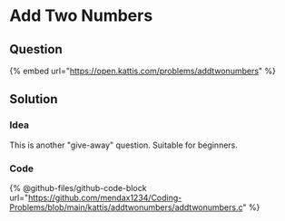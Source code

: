 # Add Two Numbers

## Question

{% embed url="https://open.kattis.com/problems/addtwonumbers" %}

## Solution

### Idea

This is another "give-away" question. Suitable for beginners.

### Code

{% @github-files/github-code-block url="https://github.com/mendax1234/Coding-Problems/blob/main/kattis/addtwonumbers/addtwonumbers.c" %}
